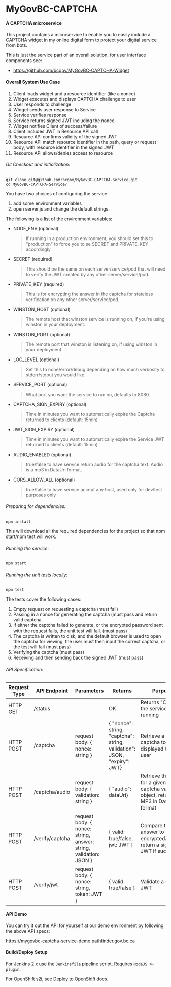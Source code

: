 # MyGovBC-CAPTCHA

#### A CAPTCHA microservice

This project contains a microservice to enable you to easily include a CAPTCHA widget in my online digital form to protect your digital service from bots.  

This is just the service part of an overall solution, for user interface components see:

* https://github.com/bcgov/MyGovBC-CAPTCHA-Widget

#### Overall System Use Case

1. Client loads widget and a resource identifier (like a nonce)
2. Widget executes and displays CAPTCHA challenge to user
3. User responds to challenge
4. Widget sends user response to Service
5. Service verifies response
6. Service returns signed JWT including the nonce
7. Widget notifies Client of success/failure
8. Client includes JWT in Resource API call
9. Resource API confirms validity of the signed JWT
10. Resource API match resource identifier in the path, query or request body, with resource identifier in the signed JWT
11. Resource API allows/denies access to resource

###### Git Checkout and initialization:
```
git clone git@github.com:bcgov/MyGovBC-CAPTCHA-Service.git
cd MyGovBC-CAPTCHA-Service/
```

You have two choices of configuring the service
1. add some environment variables
2. open server.js and change the default strings.

The following is a list of the environment variables:

* NODE_ENV (optional)
    > If running in a production environment, you should set this to "production" to force you to se SECRET and PRIVATE_KEY accordingly.
* SECRET (required)
    > This should be the same on each server/service/pod that will need to verify the JWT created by any other server/service/pod.
* PRIVATE_KEY (required)
    > This is for encrypting the answer in the captcha for stateless verification on any other server/service/pod.
* WINSTON_HOST (optional)
    >  The remote host that winston service is running on, if you're using winston in your deployment.
* WINSTON_PORT (optional)
    >  The remote port that winston is listening on, if using winston in your deployment.
* LOG_LEVEL (optional)
    > Set this to none/error/debug depending on how much verbosity to stderr/stdout you would like.
* SERVICE_PORT (optional)
    > What port you want the service to run on, defaults to 8080.
* CAPTCHA_SIGN_EXPIRY (optional)
    > Time in minutes you want to automatically expire the Captcha returned to clients (default: 15min)
* JWT_SIGN_EXPIRY (optional)
    > Time in minutes you want to automatically expire the Service JWT returned to clients (default: 15min)
* AUDIO_ENABLED (optional)
    > true/false to have service return audio for the captcha text.  Audio is a mp3 in DataUri format. 
* CORS_ALLOW_ALL (optional)
    > true/false to have service accept any host, used only for dev/test purposes only 
###### Preparing for dependencies:
```
npm install
```
This will download  all the required dependencies for the project so that npm start/npm test will work.

###### Running the service:
```
npm start
```

###### Running the unit tests locally:
```
npm test
```

The tests cover the following cases:
1. Empty request on requesting a captcha (must fail)
2. Passing in a nonce for generating the captcha (must pass and return valid captcha
3. If either the captcha failed to generate, or the encrypted password sent with the request fails, the unit test will fail. (must pass)
4. The captcha is written to disk, and the default browser is used to open the captcha for viewing, the user must then input the correct captcha, or the test will fail (must pass)
5. Verifying the captcha (must pass)
6. Receiving and then sending back the signed JWT (must pass)


###### API Specification:
Request Type | API Endpoint | Parameters | Returns | Purpose
------------ | ------------- | ------------- | ------------- | -------------
HTTP GET | /status | | OK | Returns "OK" if the service is running
HTTP POST | /captcha | request body: { nonce: string } | {  "nonce": string,  "captcha": string,  validation": JSON,  "expiry": JWT}| Retrieve a captcha to be displayed to a user
HTTP POST | /captcha/audio | request body: { validation: string } | {  "audio": dataUri}| Retrieve the audio for a given captcha validation object, returns MP3 in DataUri format
HTTP POST | /verify/captcha | request body: { nonce: string, answer: string, validation: JSON } | { valid: true/false, jwt: JWT } | Compare the answer to the encryptedAnswer, return a signed JWT if successful
HTTP POST | /verify/jwt | request body: { nonce: string, token: JWT } | { valid: true/false } | Validate a signed JWT

#### API Demo
You can try it out the API for yourself at our demo environment by following the above API specs:

https://mygovbc-captcha-service-demo.pathfinder.gov.bc.ca


#### Build/Deploy Setup

For Jenkins 2.x use the `Jenkinsfile` pipeline script.  Requires `NodeJS 4+ plugin`. 

For OpenShift s2i, see [Deploy to OpenShift](openshift/README.md) docs.
